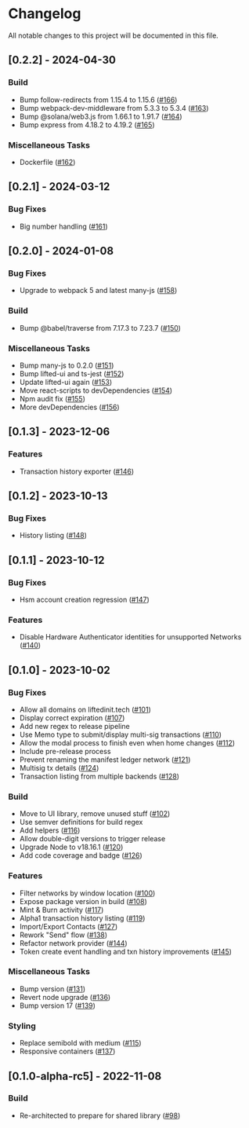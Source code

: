 # Changelog

All notable changes to this project will be documented in this file.

## [0.2.2] - 2024-04-30

### Build

- Bump follow-redirects from 1.15.4 to 1.15.6 ([#166](https://github.com/liftedinit/alberto/issues/166))
- Bump webpack-dev-middleware from 5.3.3 to 5.3.4 ([#163](https://github.com/liftedinit/alberto/issues/163))
- Bump @solana/web3.js from 1.66.1 to 1.91.7 ([#164](https://github.com/liftedinit/alberto/issues/164))
- Bump express from 4.18.2 to 4.19.2 ([#165](https://github.com/liftedinit/alberto/issues/165))

### Miscellaneous Tasks

- Dockerfile ([#162](https://github.com/liftedinit/alberto/issues/162))

## [0.2.1] - 2024-03-12

### Bug Fixes

- Big number handling ([#161](https://github.com/liftedinit/alberto/issues/161))

## [0.2.0] - 2024-01-08

### Bug Fixes

- Upgrade to webpack 5 and latest many-js ([#158](https://github.com/liftedinit/alberto/issues/158))

### Build

- Bump @babel/traverse from 7.17.3 to 7.23.7 ([#150](https://github.com/liftedinit/alberto/issues/150))

### Miscellaneous Tasks

- Bump many-js to 0.2.0 ([#151](https://github.com/liftedinit/alberto/issues/151))
- Bump lifted-ui and ts-jest ([#152](https://github.com/liftedinit/alberto/issues/152))
- Update lifted-ui again ([#153](https://github.com/liftedinit/alberto/issues/153))
- Move react-scripts to devDependencies ([#154](https://github.com/liftedinit/alberto/issues/154))
- Npm audit fix ([#155](https://github.com/liftedinit/alberto/issues/155))
- More devDependencies ([#156](https://github.com/liftedinit/alberto/issues/156))

## [0.1.3] - 2023-12-06

### Features

- Transaction history exporter ([#146](https://github.com/liftedinit/alberto/issues/146))

## [0.1.2] - 2023-10-13

### Bug Fixes

- History listing ([#148](https://github.com/liftedinit/alberto/issues/148))

## [0.1.1] - 2023-10-12

### Bug Fixes

- Hsm account creation regression ([#147](https://github.com/liftedinit/alberto/issues/147))

### Features

- Disable Hardware Authenticator identities for unsupported Networks ([#140](https://github.com/liftedinit/alberto/issues/140))

## [0.1.0] - 2023-10-02

### Bug Fixes

- Allow all domains on liftedinit.tech ([#101](https://github.com/liftedinit/alberto/issues/101))
- Display correct expiration ([#107](https://github.com/liftedinit/alberto/issues/107))
- Add new regex to release pipeline
- Use Memo type to submit/display multi-sig transactions ([#110](https://github.com/liftedinit/alberto/issues/110))
- Allow the modal process to finish even when home changes ([#112](https://github.com/liftedinit/alberto/issues/112))
- Include pre-release process
- Prevent renaming the manifest ledger network ([#121](https://github.com/liftedinit/alberto/issues/121))
- Multisig tx details ([#124](https://github.com/liftedinit/alberto/issues/124))
- Transaction listing from multiple backends ([#128](https://github.com/liftedinit/alberto/issues/128))

### Build

- Move to UI library, remove unused stuff ([#102](https://github.com/liftedinit/alberto/issues/102))
- Use semver definitions for build regex
- Add helpers ([#116](https://github.com/liftedinit/alberto/issues/116))
- Allow double-digit versions to trigger release
- Upgrade Node to v18.16.1 ([#120](https://github.com/liftedinit/alberto/issues/120))
- Add code coverage and badge ([#126](https://github.com/liftedinit/alberto/issues/126))

### Features

- Filter networks by window location ([#100](https://github.com/liftedinit/alberto/issues/100))
- Expose package version in build ([#108](https://github.com/liftedinit/alberto/issues/108))
- Mint & Burn activity ([#117](https://github.com/liftedinit/alberto/issues/117))
- Alpha1 transaction history listing ([#119](https://github.com/liftedinit/alberto/issues/119))
- Import/Export Contacts ([#127](https://github.com/liftedinit/alberto/issues/127))
- Rework "Send" flow ([#138](https://github.com/liftedinit/alberto/issues/138))
- Refactor network provider ([#144](https://github.com/liftedinit/alberto/issues/144))
- Token create event handling and txn history improvements ([#145](https://github.com/liftedinit/alberto/issues/145))

### Miscellaneous Tasks

- Bump version ([#131](https://github.com/liftedinit/alberto/issues/131))
- Revert node upgrade ([#136](https://github.com/liftedinit/alberto/issues/136))
- Bump version 17 ([#139](https://github.com/liftedinit/alberto/issues/139))

### Styling

- Replace semibold with medium ([#115](https://github.com/liftedinit/alberto/issues/115))
- Responsive containers ([#137](https://github.com/liftedinit/alberto/issues/137))

## [0.1.0-alpha-rc5] - 2022-11-08

### Build

- Re-architected to prepare for shared library ([#98](https://github.com/liftedinit/alberto/issues/98))

